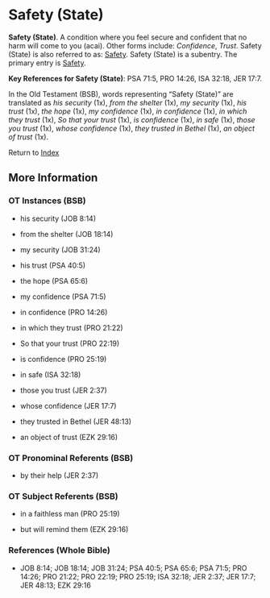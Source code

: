 # Safety (State)
**Safety (State)**. 
A condition where you feel secure and confident that no harm will come to you (acai). 
Other forms include: 
*Confidence*, *Trust*. 
Safety (State) is also referred to as: 
[Safety](Safety.md). 
Safety (State) is a subentry. The primary entry is 
[Safety](Safety.md). 


**Key References for Safety (State)**: 
PSA 71:5, PRO 14:26, ISA 32:18, JER 17:7. 


In the Old Testament (BSB), words representing “Safety (State)” are translated as 
*his security* (1x), *from the shelter* (1x), *my security* (1x), *his trust* (1x), *the hope* (1x), *my confidence* (1x), *in confidence* (1x), *in which they trust* (1x), *So that your trust* (1x), *is confidence* (1x), *in safe* (1x), *those you trust* (1x), *whose confidence* (1x), *they trusted in Bethel* (1x), *an object of trust* (1x). 




Return to [Index](00-Index.md)

## More Information

### OT Instances (BSB)

* his security (JOB 8:14)

* from the shelter (JOB 18:14)

* my security (JOB 31:24)

* his trust (PSA 40:5)

* the hope (PSA 65:6)

* my confidence (PSA 71:5)

* in confidence (PRO 14:26)

* in which they trust (PRO 21:22)

* So that your trust (PRO 22:19)

* is confidence (PRO 25:19)

* in safe (ISA 32:18)

* those you trust (JER 2:37)

* whose confidence (JER 17:7)

* they trusted in Bethel (JER 48:13)

* an object of trust (EZK 29:16)



### OT Pronominal Referents (BSB)

* by their help (JER 2:37)



### OT Subject Referents (BSB)

* in a faithless man (PRO 25:19)

* but will remind them (EZK 29:16)



### References (Whole Bible)

* JOB 8:14; JOB 18:14; JOB 31:24; PSA 40:5; PSA 65:6; PSA 71:5; PRO 14:26; PRO 21:22; PRO 22:19; PRO 25:19; ISA 32:18; JER 2:37; JER 17:7; JER 48:13; EZK 29:16



